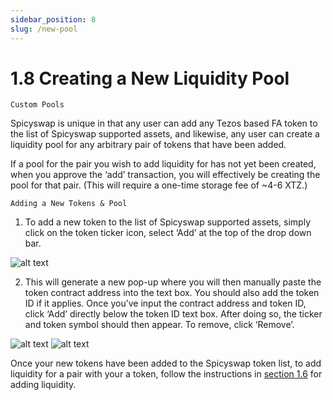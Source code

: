```yaml
---
sidebar_position: 8
slug: /new-pool
---
```


# 1.8 Creating a New Liquidity Pool

    Custom Pools

Spicyswap is unique in that any user can add any Tezos based FA token to the list of Spicyswap supported assets, and likewise, any user can create a liquidity pool for any arbitrary pair of tokens that have been added. 

If a pool for the pair you wish to add liquidity for has not yet been created, when you approve the ‘add’ transaction, you will effectively be creating the pool for that pair. (This will require a one-time storage fee of ~4-6 XTZ.)

    Adding a New Tokens & Pool

1. To add a new token to the list of Spicyswap supported assets, simply click on the token ticker icon, select ‘Add’ at the top of the drop down bar.

![alt text](/img/addpool.png)

2. This will generate a new pop-up where you will then manually paste the token contract address into the text box. You should also add the token ID if it applies. Once you’ve input the contract address and token ID, click ‘Add’ directly below the token ID text box. After doing so, the ticker and token symbol should then appear. To remove, click ‘Remove’.

![alt text](/img/addtokenaddress.png)
![alt text](/img/removetoken.png)

Once your new tokens have been added to the Spicyswap token list, to add liquidity for a pair with your a token, follow the instructions in [section 1.6](/addliquidity) for adding liquidity.